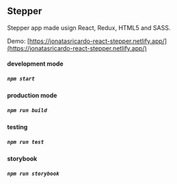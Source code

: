 ## Stepper

Stepper app made usign React, Redux, HTML5 and SASS.

Demo: [https://jonatasricardo-react-stepper.netlify.app/](https://jonatasricardo-react-stepper.netlify.app/)

#### development mode 
##### `npm start`

#### production mode 
##### `npm run build`

#### testing
##### `npm run test`

#### storybook
##### `npm run storybook`
